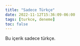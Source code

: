 ```yaml
---
title: "Sadece Türkçe"
date: 2022-11-12T15:36:09-06:00
tags: [turkce, deneme]
toc: false
---
```


Bu içerik sadece türkçe.

